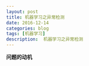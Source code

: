 ```yaml
---
layout: post
title: 机器学习之异常检测
date: 2016-12-14
categories: blog
tags: [机器学习]
description:  机器学习之异常检测
---
```


**问题的动机** 
